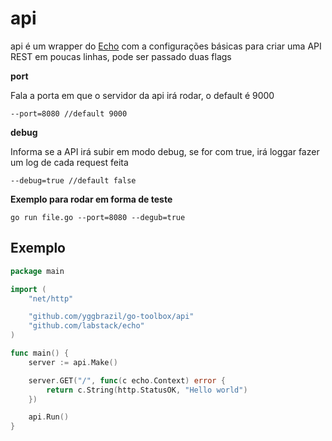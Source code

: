 # api #

api é um wrapper do [Echo](https://github.com/labstack/echo) com a configurações básicas para criar uma API REST em poucas linhas, pode ser passado duas flags

**port**

Fala a porta em que o servidor da api irá rodar, o default é 9000

```code
--port=8080 //default 9000

```

**debug**

Informa se a API irá subir em modo debug, se for com true, irá loggar fazer um log de cada request feita

```code
--debug=true //default false
```

**Exemplo para rodar em forma de teste**

```code
go run file.go --port=8080 --degub=true
```

## Exemplo ##

```go
package main

import (
	"net/http"

	"github.com/yggbrazil/go-toolbox/api"
	"github.com/labstack/echo"
)

func main() {
	server := api.Make()

	server.GET("/", func(c echo.Context) error {
		return c.String(http.StatusOK, "Hello world")
	})

	api.Run()
}
```